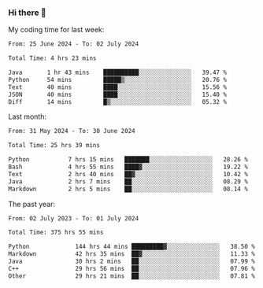 ### Hi there 👋

My coding time for last week:

<!--START_SECTION:week-->

```txt
From: 25 June 2024 - To: 02 July 2024

Total Time: 4 hrs 23 mins

Java       1 hr 43 mins    ██████████░░░░░░░░░░░░░░░   39.47 %
Python     54 mins         █████▒░░░░░░░░░░░░░░░░░░░   20.76 %
Text       40 mins         ████░░░░░░░░░░░░░░░░░░░░░   15.56 %
JSON       40 mins         ████░░░░░░░░░░░░░░░░░░░░░   15.40 %
Diff       14 mins         █▒░░░░░░░░░░░░░░░░░░░░░░░   05.32 %
```

<!--END_SECTION:week-->

Last month:

<!--START_SECTION:month-->

```txt
From: 31 May 2024 - To: 30 June 2024

Total Time: 25 hrs 39 mins

Python           7 hrs 15 mins   ███████░░░░░░░░░░░░░░░░░░   28.26 %
Bash             4 hrs 55 mins   ████▓░░░░░░░░░░░░░░░░░░░░   19.22 %
Text             2 hrs 40 mins   ██▓░░░░░░░░░░░░░░░░░░░░░░   10.42 %
Java             2 hrs 7 mins    ██░░░░░░░░░░░░░░░░░░░░░░░   08.29 %
Markdown         2 hrs 5 mins    ██░░░░░░░░░░░░░░░░░░░░░░░   08.14 %
```

<!--END_SECTION:month-->

The past year:

<!--START_SECTION:year-->

```txt
From: 02 July 2023 - To: 01 July 2024

Total Time: 375 hrs 55 mins

Python             144 hrs 44 mins █████████▓░░░░░░░░░░░░░░░   38.50 %
Markdown           42 hrs 35 mins  ██▓░░░░░░░░░░░░░░░░░░░░░░   11.33 %
Java               30 hrs 2 mins   ██░░░░░░░░░░░░░░░░░░░░░░░   07.99 %
C++                29 hrs 56 mins  ██░░░░░░░░░░░░░░░░░░░░░░░   07.96 %
Other              29 hrs 21 mins  ██░░░░░░░░░░░░░░░░░░░░░░░   07.81 %
```

<!--END_SECTION:year-->
